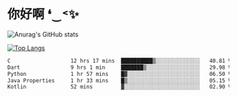 # 你好啊 ❛‿˂✨

![Anurag's GitHub stats](https://github-readme-stats.vercel.app/api?username=ZombieFly&count_private=true&show_icons=true)

[![Top Langs](https://github-readme-stats.vercel.app/api/top-langs/?username=ZombieFly&layout=compact&count_private=true&hide=Ruby,makefile)](https://github.com/anuraghazra/github-readme-stats)

<!--START_SECTION:waka-->

```txt
C                   12 hrs 17 mins  ██████████▒░░░░░░░░░░░░░░   40.81 %
Dart                9 hrs 1 min     ███████▒░░░░░░░░░░░░░░░░░   29.98 %
Python              1 hr 57 mins    █▓░░░░░░░░░░░░░░░░░░░░░░░   06.50 %
Java Properties     1 hr 33 mins    █▒░░░░░░░░░░░░░░░░░░░░░░░   05.15 %
Kotlin              52 mins         ▓░░░░░░░░░░░░░░░░░░░░░░░░   02.90 %
```

<!--END_SECTION:waka-->
